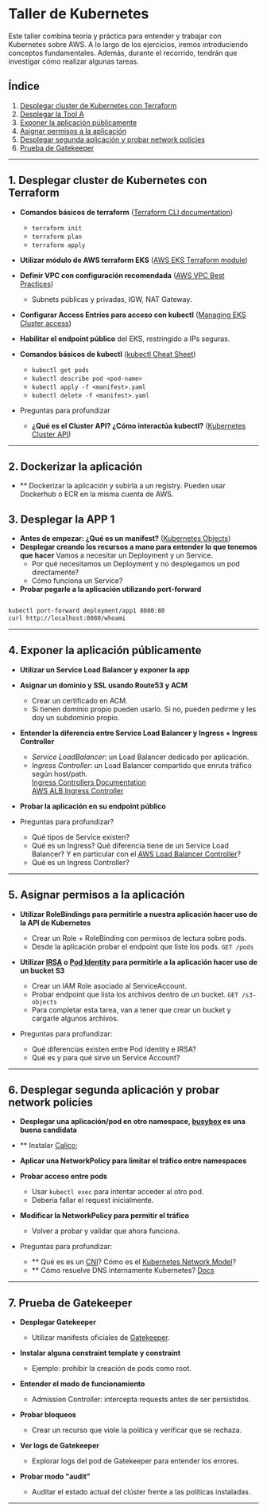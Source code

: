 # Taller de Kubernetes

Este taller combina teoría y práctica para entender y trabajar con Kubernetes sobre AWS. A lo largo de los ejercicios, iremos introduciendo conceptos fundamentales. Además, durante el recorrido, tendrán que investigar cómo realizar algunas tareas.

## Índice

1. [Desplegar cluster de Kubernetes con Terraform](#2-desplegar-cluster-de-kubernetes-con-terraform)
2. [Desplegar la Tool A](#3-desplegar-la-tool-A)
3. [Exponer la aplicación públicamente](#4-exponer-la-aplicación-públicamente)
4. [Asignar permisos a la aplicación](#5-asignar-permisos-a-la-aplicación)
5. [Desplegar segunda aplicación y probar network policies](#6-desplegar-segunda-aplicación-y-probar-network-policies)
6. [Prueba de Gatekeeper](#7-prueba-de-gatekeeper)
---

## 1. Desplegar cluster de Kubernetes con Terraform

- **Comandos básicos de terraform** ([Terraform CLI documentation](https://developer.hashicorp.com/terraform/cli))
  - `terraform init`
  - `terraform plan`
  - `terraform apply`
  
- **Utilizar módulo de AWS terraform EKS** ([AWS EKS Terraform module](https://registry.terraform.io/modules/terraform-aws-modules/eks/aws/latest))

- **Definir VPC con configuración recomendada** ([AWS VPC Best Practices](https://docs.aws.amazon.com/vpc/latest/userguide/VPC_Scenarios.html))
  - Subnets públicas y privadas, IGW, NAT Gateway.

- **Configurar Access Entries para acceso con kubectl** ([Managing EKS Cluster access](https://docs.aws.amazon.com/eks/latest/userguide/access-control.html))

- **Habilitar el endpoint público** del EKS, restringido a IPs seguras.

- **Comandos básicos de kubectl** ([kubectl Cheat Sheet](https://kubernetes.io/docs/reference/kubectl/cheatsheet/))
  - `kubectl get pods`
  - `kubectl describe pod <pod-name>`
  - `kubectl apply -f <manifest>.yaml`
  - `kubectl delete -f <manifest>.yaml`

- Preguntas para profundizar
    - **¿Qué es el Cluster API? ¿Cómo interactúa kubectl?** ([Kubernetes Cluster API](https://cluster-api.sigs.k8s.io/))

---
## 2. Dockerizar la aplicación

- ** Dockerizar la aplicación y subirla a un registry. Pueden usar Dockerhub o ECR en la misma cuenta de AWS. 

## 3. Desplegar la APP 1

- **Antes de empezar: ¿Qué es un manifest?** ([Kubernetes Objects](https://kubernetes.io/docs/concepts/overview/working-with-objects/kubernetes-objects/))
- **Desplegar creando los recursos a mano para entender lo que tenemos que hacer**
    Vamos a necesitar un Deployment y un Service. 
    - Por qué necesitamos un Deployment y no desplegamos un pod directamente?
    - Cómo funciona un Service? 
- **Probar pegarle a la aplicación utilizando port-forward**

```bash 

kubectl port-forward deployment/app1 8080:80  
curl http://localhost:8080/whoami  
```

---

## 4. Exponer la aplicación públicamente

- **Utilizar un Service Load Balancer y exponer la app**
- **Asignar un dominio y SSL usando Route53 y ACM**
  - Crear un certificado en ACM.
  - Si tienen dominio propio pueden usarlo. Si no, pueden pedirme y les doy un subdominio propio. 

- **Entender la diferencia entre Service Load Balancer y Ingress + Ingress Controller**
  - *Service LoadBalancer*: un Load Balancer dedicado por aplicación.
  - *Ingress Controller*: un Load Balancer compartido que enruta tráfico según host/path.  
    [Ingress Controllers Documentation](https://kubernetes.io/docs/concepts/services-networking/ingress-controllers/)  
    [AWS ALB Ingress Controller](https://kubernetes-sigs.github.io/aws-load-balancer-controller/latest/)

- **Probar la aplicación en su endpoint público**

- Preguntas para profundizar?
    - Qué tipos de Service existen? 
    - Qué es un Ingress? Qué diferencia tiene de un Service Load Balancer? Y en particular con el [AWS Load Balancer Controller](https://kubernetes-sigs.github.io/aws-load-balancer-controller/latest/)?
    - Qué es un Ingress Controller?


---

## 5. Asignar permisos a la aplicación

- **Utilizar RoleBindings para permitirle a nuestra aplicación hacer uso de la API de Kubernetes**
  - Crear un Role + RoleBinding con permisos de lectura sobre pods.
  - Desde la aplicación probar el endpoint que liste los pods. `GET /pods`  

- **Utilizar [IRSA](https://docs.aws.amazon.com/eks/latest/userguide/iam-roles-for-service-accounts.html) o [Pod Identity](https://docs.aws.amazon.com/eks/latest/userguide/pod-identities.html) para permitirle a la aplicación hacer uso de un bucket S3**
  - Crear un IAM Role asociado al ServiceAccount.
  - Probar endpoint que lista los archivos dentro de un bucket. `GET /s3-objects`
  - Para completar esta tarea, van a tener que crear un bucket y cargarle algunos archivos. 

- Preguntas para profundizar:
    - Qué diferencias existen entre Pod Identity e IRSA?
    - Qué es y para qué sirve un Service Account?  

---

## 6. Desplegar segunda aplicación y probar network policies

- **Desplegar una aplicación/pod en otro namespace, [busybox](https://github.com/ipedrazas/k8s-lskp-demo/blob/master/busybox-pod.yaml) es una buena candidata**
- ** Instalar [Calico](https://docs.tigera.io/calico/latest/getting-started/kubernetes/managed-public-cloud/eks);
- **Aplicar una NetworkPolicy para limitar el tráfico entre namespaces**

- **Probar acceso entre pods**
  - Usar `kubectl exec` para intentar acceder al otro pod.
  - Debería fallar el request inicialmente.

- **Modificar la NetworkPolicy para permitir el tráfico**
  - Volver a probar y validar que ahora funciona.

- Preguntas para profundizar:
    - ** Qué es es un [CNI](https://kubernetes.io/docs/concepts/extend-kubernetes/compute-storage-net/network-plugins/)? Cómo es el [Kubernetes Network Model](https://kubernetes.io/docs/concepts/services-networking/#the-kubernetes-network-model)? 
    - ** Cómo resuelve DNS internamente Kubernetes? [Docs](https://kubernetes.io/docs/concepts/services-networking/dns-pod-service/)
---

## 7. Prueba de Gatekeeper

- **Desplegar Gatekeeper**  
  - Utilizar manifests oficiales de [Gatekeeper](https://open-policy-agent.github.io/gatekeeper/website/docs/install).

- **Instalar alguna constraint template y constraint**  
  - Ejemplo: prohibir la creación de pods como root.

- **Entender el modo de funcionamiento**
  - Admission Controller: intercepta requests antes de ser persistidos.

- **Probar bloqueos**
  - Crear un recurso que viole la política y verificar que se rechaza.

- **Ver logs de Gatekeeper**
  - Explorar logs del pod de Gatekeeper para entender los errores.

- **Probar modo "audit"**
  - Auditar el estado actual del clúster frente a las políticas instaladas.

---

